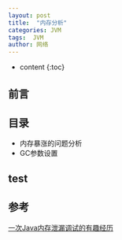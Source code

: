 ```yaml
---
layout: post
title:  "内存分析"
categories: JVM
tags:  JVM
author: 网络
---
```


* content
{:toc}


## 前言

## 目录

* 内存暴涨的问题分析
* GC参数设置







## test



## 参考

[一次Java内存泄漏调试的有趣经历](https://www.cnblogs.com/study-everyday/p/9574414.html)
